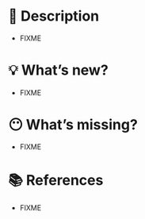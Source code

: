 # :pencil: Description
- FIXME

# :bulb: What’s new?
- FIXME

# :no_mouth: What’s missing?
- FIXME

# :books: References
- FIXME
